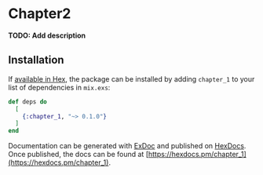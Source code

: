# Chapter2

**TODO: Add description**

## Installation

If [available in Hex](https://hex.pm/docs/publish), the package can be installed
by adding `chapter_1` to your list of dependencies in `mix.exs`:

```elixir
def deps do
  [
    {:chapter_1, "~> 0.1.0"}
  ]
end
```

Documentation can be generated with [ExDoc](https://github.com/elixir-lang/ex_doc)
and published on [HexDocs](https://hexdocs.pm). Once published, the docs can
be found at [https://hexdocs.pm/chapter_1](https://hexdocs.pm/chapter_1).

